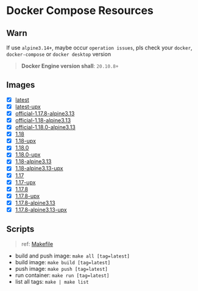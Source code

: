 # Docker Compose Resources

## Warn

If use `alpine3.14+`, maybe occur `operation issues`, pls check your `docker`, `docker-compose` or `docker desktop` version

>**Docker Engine version shall**: `20.10.8+`

## Images

- [x] [latest](./latest/Dockerfile)
- [x] [latest-upx](./latest-upx/Dockerfile)
- [x] [official-1.17.8-alpine3.13](./official-1.17.8-alpine3.13/Dockerfile)
- [x] [official-1.18-alpine3.13](./official-1.18-alpine3.13/Dockerfile)
- [x] [official-1.18.0-alpine3.13](./official-1.18.0-alpine3.13/Dockerfile)
- [x] [1.18](./1.18/Dockerfile)
- [x] [1.18-upx](./1.18-upx/Dockerfile)
- [x] [1.18.0](./1.18.0/Dockerfile)
- [x] [1.18.0-upx](./1.18.0-upx/Dockerfile)
- [x] [1.18-alpine3.13](./1.18-alpine3.13/Dockerfile)
- [x] [1.18-alpine3.13-upx](./1.18-alpine3.13-upx/Dockerfile)
- [x] [1.17](./1.17/Dockerfile)
- [x] [1.17-upx](./1.17-upx/Dockerfile)
- [x] [1.17.8](./1.17.8/Dockerfile)
- [x] [1.17.8-upx](./1.17.8-upx/Dockerfile)
- [x] [1.17.8-alpine3.13](./1.17.8-alpine3.13/Dockerfile)
- [x] [1.17.8-alpine3.13-upx](./1.17.8-alpine3.13-upx/Dockerfile)

## Scripts

>ref: [Makefile](./Makefile)

- build and push image: `make all [tag=latest]`
- build image: `make build [tag=latest]`
- push image: `make push [tag=latest]`
- run container: `make run [tag=latest]`
- list all tags: `make | make list`
